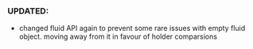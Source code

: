 ### UPDATED:
- changed fluid API again to prevent some rare issues with empty fluid object. moving away from it in favour of holder comparsions